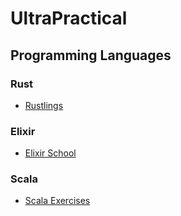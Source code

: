 # UltraPractical

## Programming Languages

### Rust

- [Rustlings](https://github.com/rust-lang/rustlings)

### Elixir

- [Elixir School](https://elixirschool.com)

### Scala

- [Scala Exercises](https://www.scala-exercises.org)
